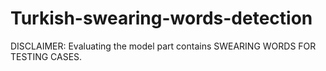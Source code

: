 # Turkish-swearing-words-detection
DISCLAIMER: Evaluating the model part contains SWEARING WORDS FOR TESTING CASES.
